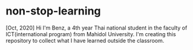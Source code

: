 # non-stop-learning

[Oct, 2020] Hi I'm Benz, a 4th year Thai national student in the faculty of ICT(international program) from Mahidol University. I'm creating this repository to collect what I have learned outside the classroom. 
